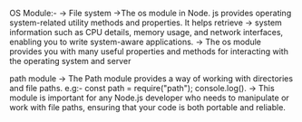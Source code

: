 OS Module:-
-> File system ->The os module in Node. js provides operating system-related utility methods and properties. It helps retrieve -> system information such as CPU details, memory usage, and network interfaces, enabling you to write system-aware applications.
-> The os module provides you with many useful properties and methods for interacting with the operating system and server

path module
-> The Path module provides a way of working with directories and file paths. e.g:- const path = require("path"); console.log().
-> This module is important for any Node.js developer who needs to manipulate or work with file paths, ensuring that your code is both portable and reliable.
